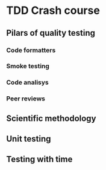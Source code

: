 # TDD Crash course

## Pilars of quality testing

### Code formatters

### Smoke testing

### Code analisys

### Peer reviews


## Scientific methodology

## Unit testing

## Testing with time
